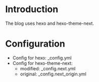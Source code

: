 # Introduction

The blog uses hexo and hexo-theme-next.

# Configuration

* Config for hexo: _config.yml
* Config for hexo-theme-next:
  - modified: _config.next.yml
  - original: _config.next_origin.yml